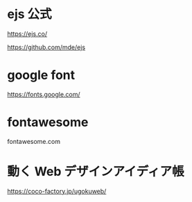 # ejs 公式

https://ejs.co/

https://github.com/mde/ejs

# google font

https://fonts.google.com/

<link rel="preconnect" href="https://fonts.googleapis.com">
<link rel="preconnect" href="https://fonts.gstatic.com" crossorigin>
<link href="https://fonts.googleapis.com/css2?family=Noto+Sans+JP:wght@400;500;700&display=swap" rel="stylesheet">

# fontawesome

fontawesome.com

<script src="https://kit.fontawesome.com/f46866a57f.js" crossorigin="anonymous"></script>

# 動く Web デザインアイディア帳

https://coco-factory.jp/ugokuweb/
